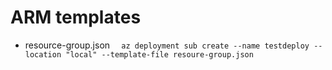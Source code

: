 # ARM templates

- resource-group.json
`  az deployment sub create --name testdeploy --location "local" --template-file resoure-group.json`